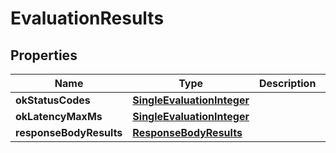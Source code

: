 
# EvaluationResults

## Properties
Name | Type | Description | Notes
------------ | ------------- | ------------- | -------------
**okStatusCodes** | [**SingleEvaluationInteger**](SingleEvaluationInteger.md) |  |  [optional]
**okLatencyMaxMs** | [**SingleEvaluationInteger**](SingleEvaluationInteger.md) |  |  [optional]
**responseBodyResults** | [**ResponseBodyResults**](ResponseBodyResults.md) |  |  [optional]



